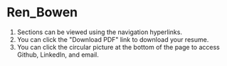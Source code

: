 # Ren_Bowen
1. Sections can be viewed using the navigation hyperlinks.
2. You can click the "Download PDF" link to download your resume.
3. You can click the circular picture at the bottom of the page to access Github, LinkedIn, and email.

